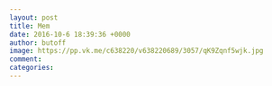 ```yaml
--- 
layout: post 
title: Mem 
date: 2016-10-6 18:39:36 +0000 
author: butoff 
image: https://pp.vk.me/c638220/v638220689/3057/qK9Zqnf5wjk.jpg
comment: 
categories: 
---
```

